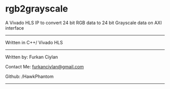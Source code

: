 # rgb2grayscale
A Vivado HLS IP to convert 24 bit RGB data to 24 bit Grayscale data on AXI interface

----------------------------------------

Written in C++/ Vivado HLS

----------------------------------------

Written by: Furkan Ciylan

Contact Me: furkanciylan@gmail.com

Github: /HawkPhantom

----------------------------------------
